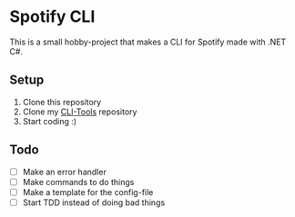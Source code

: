 # Spotify CLI

This is a small hobby-project that makes a CLI for Spotify made with .NET C#.

## Setup
1. Clone this repository
2. Clone my [CLI-Tools](https://www.github.com/Drawserqzez/CLI-Tools) repository
3. Start coding :)

## Todo

- [ ] Make an error handler
- [ ] Make commands to do things
- [ ] Make a template for the config-file
- [ ] Start TDD instead of doing bad things